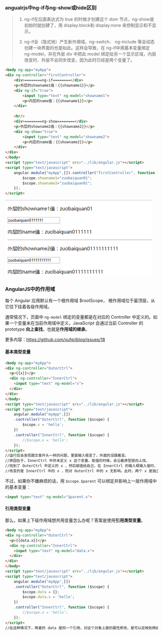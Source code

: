 ### **angualrjs中ng-if与ng-show或hide区别**

>1. ng-if在后面表达式为 true 的时候才创建这个 dom 节点，ng-show是初始时就创建了，用 display:block和 display:none 来控制显示和不显示。
>
>2. ng-if会（隐式地）产生新作用域，ng-switch、 ng-include 等会动态创建一块界面的也是如此。这样会导致，在 ng-if中用基本变量绑定 ng-model，并在外层 div 中把此 model 绑定给另一个显示区域，内层改变时，外层不会同步改变，因为此时已经是两个变量了。



```html
<body ng-app="myApp">
<div ng-controller="firstController">
    <div>========ng-if========</div>
    <p>外层的showname1值：{{showname1}}</p>
    <div ng-if="true">
        <input type="text" ng-model="showname1">
        <p>内层的name值：{{showname1}}</p>
    </div>

    <hr/>
    <div>========ng-show========</div>
    <p>外层的showname2值：{{showname2}}</p>
    <div ng-show="true">
        <input type="text" ng-model="showname2">
        <p>内层的name值：{{showname2}}</p>
    </div>
</div>
</body>
<script type="text/javascript" src="../lib/angular.js"></script>
<script type="text/javascript">
    angular.module("myApp",[]).controller("firstController", function ($scope) {
        $scope.showname1="zuobaiquan01";
        $scope.showname2="zuobaiquan01";
    });  
</script>
```

![](./ng-if与ng-show.png)

### AngularJS中的作用域

每个 Angular 应用默认有一个根作用域 $rootScope， 根作用域位于最顶层，从它往下挂着各级作用域。

通常情况下，页面中 `ng-model` 绑定的变量都是在对应的 Controller 中定义的。如果一个变量未在当前作用域中定义，JavaScript 会通过当前 Controller 的 prototype **向上查找**，也就是**作用域的继承**。

更多内容：https://github.com/xufei/blog/issues/18

#### 基本类型变量

```html
<body ng-app="myApp">
<div ng-controller="OuterCtrl">
  <p>{{x}}</p>
  <div ng-controller="InnerCtrl">
    <input type="text" ng-model="x">
  </div>
</div>
</body>
<script type="text/javascript" src="../lib/angular.js"></script>
<script type="text/javascript">
    angular.module("myApp",[])
    .controller("OuterCtrl", function ($scope) {
        $scope.x = 'hello';
    })
    .controller("InnerCtrl", function ($scope) {
        //$scope.x = 'hello';
    });  
</script>
//运行后会发现跟文章开头一样的问题，里面输入框变了，外面的没跟着变。
//原因在于，InnerCtrl 中并未定义 x 这个变量，取值的时候，会沿着原型链向上找，
//找到了 OuterCtrl 中定义的 x ，然后赋值给自己，在 InnerCtrl 的输入框输入值时，
//改变的是 InnerCtrl 中的 x ，而对 OuterCtrl 中的 x 无影响。此时，两个 x 是独立的。
```

不过，如果你不嫌麻烦的话，用 `$scope.$parent` 可以绑定并影响上一层作用域中的基本变量：

```html
<input type="text" ng-model="$parent.x">
```

#### 引用类型变量

那么，如果上下级作用域想共用变量怎么办呢？答案是使用**引用类型变量**。

```html
<body ng-app="myApp">
<div ng-controller="OuterCtrl">
  <p>{{data.x}}</p>
  <div ng-controller="InnerCtrl">
    <input type="text" ng-model="data.x">
  </div>
</div>
</body>
<script type="text/javascript" src="../lib/angular.js"></script>
<script type="text/javascript">
    angular.module("myApp",[])
    .controller("OuterCtrl", function ($scope) {
        $scope.data = {};
        $scope.data.x = 'hello';
    })
    .controller("InnerCtrl", function ($scope) {
        //$scope.x = 'hello';
    });  
</script>
//在这种情况下，两者的 data 是同一个引用，对这个对象上面的属性修改，是可以反映到两级对象上的。
```





